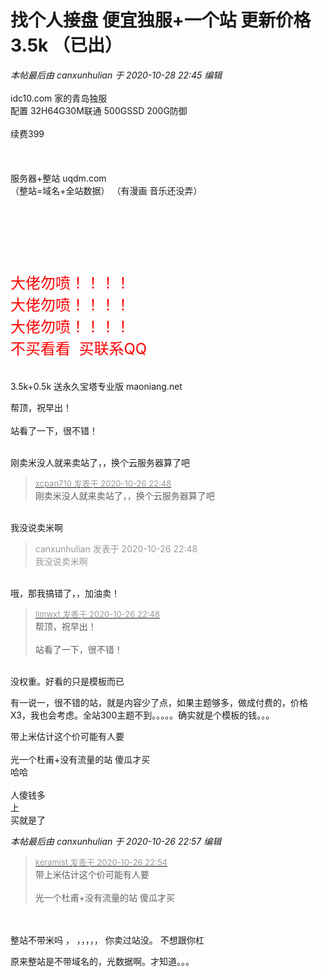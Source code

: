 # 找个人接盘 便宜独服+一个站 更新价格3.5k （已出）


<i class="pstatus"> 本帖最后由 canxunhulian 于 2020-10-28 22:45 编辑 </i><br />
<br />
idc10.com 家的青岛独服<br />
配置 32H64G30M联通 500GSSD 200G防御<br />
<br />
续费399<br />
<br />
<br />
<br />
服务器+整站 uqdm.com<br />
（整站=域名+全站数据） （有漫画 音乐还没弄）<br />
<br />
<br />
<br />
<br />
<br />
<br />
<br />
<font size="5"><font color="Red">大佬勿喷！！！！<br />
大佬勿喷！！！！<br />
大佬勿喷！！！！<br />
不买看看&nbsp;&nbsp;买联系QQ<br />
</font></font><br />
<br />
3.5k+0.5k 送永久宝塔专业版 maoniang.net

帮顶，祝早出！<br />
<br />
站看了一下，很不错！<br />
<br />
<img src="static/image/smiley/default/hug.gif" smilieid="13" border="0" alt="" /><img src="static/image/smiley/default/hug.gif" smilieid="13" border="0" alt="" /><img src="static/image/smiley/default/hug.gif" smilieid="13" border="0" alt="" />

刚卖米没人就来卖站了，，换个云服务器算了吧

<div class="quote"><blockquote><font size="2"><a href="https://www.hostloc.com/forum.php?mod=redirect&amp;goto=findpost&amp;pid=9356559&amp;ptid=758773" target="_blank"><font color="#999999">xcpan710 发表于 2020-10-26 22:48</font></a></font><br />
刚卖米没人就来卖站了，，换个云服务器算了吧</blockquote></div><br />
我没说卖米啊 

<div class="quote"><blockquote><font color="#999999">canxunhulian 发表于 2020-10-26 22:48</font><br />
<font color="#999999">我没说卖米啊</font></blockquote></div><br />
哦，那我搞错了，，加油卖！

<div class="quote"><blockquote><font size="2"><a href="https://www.hostloc.com/forum.php?mod=redirect&amp;goto=findpost&amp;pid=9356556&amp;ptid=758773" target="_blank"><font color="#999999">llmwxt 发表于 2020-10-26 22:48</font></a></font><br />
帮顶，祝早出！<br />
<br />
站看了一下，很不错！</blockquote></div><br />
没权重。好看的只是模板而已

有一说一，很不错的站，就是内容少了点，如果主题够多，做成付费的，价格X3，我也会考虑。全站300主题不到。。。。。确实就是个模板的钱。。。

带上米估计这个价可能有人要<br />
<br />
光一个杜甫+没有流量的站 傻瓜才买<br />
哈哈<br />
<br />
人傻钱多 <br />
上<br />
买就是了

<i class="pstatus"> 本帖最后由 canxunhulian 于 2020-10-26 22:57 编辑 </i><br />
<div class="quote"><blockquote><font size="2"><a href="https://www.hostloc.com/forum.php?mod=redirect&amp;goto=findpost&amp;pid=9356597&amp;ptid=758773" target="_blank"><font color="#999999">keramist 发表于 2020-10-26 22:54</font></a></font><br />
带上米估计这个价可能有人要<br />
<br />
光一个杜甫+没有流量的站 傻瓜才买</blockquote></div><br />
<br />
整站不带米吗 ， ，，，，， 你卖过站没。 不想跟你杠

原来整站是不带域名的，光数据啊。才知道。。。

